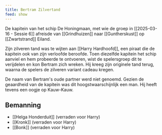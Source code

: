 ```yaml
---
title: Bertram Zilvertand
feed: show
---
```


De kapitein van het schip De Honingmaan, met wie de groep in [[2025-03-16 - Sessie 6]] afreisde van [[Grindhuizen]] naar [[Guntherskust]] op [[Zwartstrand]] Eiland.

Zijn zilveren tand was te wijten aan [[Harry Hardhoofd]], een piraat die de kapitein ook van zijn verloofde beroofde. Toen diezelfde kapitein het schip aanviel en hem probeerde te ontvoeren, wist de spelersgroep dit te verijdelen en kon Bertram zich wreken. Hij kreeg zijn originele tand terug, waarna de spelers de zilveren variant cadeau kregen.

De naam van Bertram's oude partner werd niet genoemd. Gezien de geaardheid van de kapitein was dit hoogstwaarschijnlijk een man. Hij heeft tevens een oogje op Kauw-Kauw.

## Bemanning
- [[Helga Honderduit]] (verraden voor Harry)
- [[Kronk]] (verraden voor Harry)
- [[Bonk]] (verraden voor Harry)